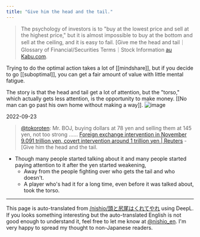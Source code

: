 ```yaml
---
title: "Give him the head and the tail."
---
```


> The psychology of investors is to "buy at the lowest price and sell at the highest price," but it is almost impossible to buy at the bottom and sell at the ceiling, and it is easy to fail.
[Give me the head and tail｜Glossary of Financial/Securities Terms｜Stock Information [au Kabu.com](https://kabu.com/sp/glossary/kabu1276.html).

Trying to do the optimal action takes a lot of [[mindshare]], but if you decide to go [[suboptimal]], you can get a fair amount of value with little mental fatigue.

The story is that the head and tail get a lot of attention, but the "torso," which actually gets less attention, is the opportunity to make money. [[No man can go past his own home without making a way]].
![image](https://gyazo.com/df933b09f161a4eb724ca6c2237777cf/thumb/1000)


2022-09-23
> [@tokoroten](https://twitter.com/tokoroten/status/1572874265002938370): Mr. BOJ, buying dollars at 78 yen and selling them at 145 yen, not too strong ......
> [Foreign exchange intervention in November 9.091 trillion yen, covert intervention around 1 trillion yen | Reuters](https://t.co/nFLRhDeY0u)
    - [Give him the head and the tail.
- Though many people started talking about it and many people started paying attention to it after the yen started weakening,
    - Away from the people fighting over who gets the tail and who doesn't.
    - A player who's had it for a long time, even before it was talked about, took the torso.
---
This page is auto-translated from [/nishio/頭と尻尾はくれてやれ](https://scrapbox.io/nishio/頭と尻尾はくれてやれ) using DeepL. If you looks something interesting but the auto-translated English is not good enough to understand it, feel free to let me know at [@nishio_en](https://twitter.com/nishio_en). I'm very happy to spread my thought to non-Japanese readers.